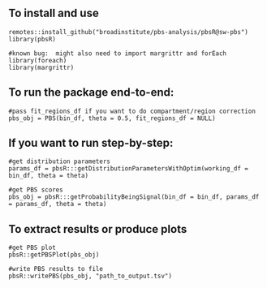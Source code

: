 ## To install and use
```
remotes::install_github("broadinstitute/pbs-analysis/pbsR@sw-pbs")
library(pbsR)

#known bug:  might also need to import margrittr and forEach
library(foreach)
library(margrittr)
```

## To run the package end-to-end:
```
#pass fit_regions_df if you want to do compartment/region correction
pbs_obj = PBS(bin_df, theta = 0.5, fit_regions_df = NULL)
```

## If you want to run step-by-step:
```
#get distribution parameters
params_df = pbsR:::getDistributionParametersWithOptim(working_df = bin_df, theta = theta)

#get PBS scores
pbs_obj = pbsR:::getProbabilityBeingSignal(bin_df = bin_df, params_df = params_df, theta = theta)
```

## To extract results or produce plots
```
#get PBS plot
pbsR::getPBSPlot(pbs_obj)

#write PBS results to file
pbsR::writePBS(pbs_obj, "path_to_output.tsv")

```
